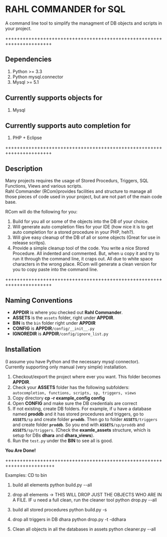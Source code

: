 RAHL COMMANDER for SQL
======================

A command line tool to simplify the managment of DB objects and scripts in your project.

++++++++++++++++++++++++++++++++++++++++++++++++++++++++++++++++++++++

## Dependencies 
1. Python >= 3.3
2. Python mysql.connector
3. Mysql >= 5.1

## Currently supports objects for
1. Mysql

## Currently supports auto completion for
1. PHP + Eclipse



++++++++++++++++++++++++++++++++++++++++++++++++++++++++++++++++++++++

## Description

Many projects requires the usage of Stored Procedurs, Triggers, SQL Functions, Views
and various scripts.  
Rahl Commander (RCom)provides facilities and structure to manage all those pieces of code
used in your project, but are not part of the main code base.  

RCom will do the following for you:  
<ol>
<li>Build for you all or some of the objects into the DB of your choice.</li>
<li>Will generate auto completion files for your IDE (how nice it is to get auto completion for a stored procedure in your PHP, heh?).</li>
<li>Will give easy cleanup of the DB of all or some objects (Great for use in release scritps).</li>
<li>Provide a simple cleanup tool of the code. You write a nice Stored Procedure. All indented and commented. But, when u copy it and try to run it through the command line, it craps out. All due to white space characters in the wrong place.  RCom will generate a clean version for you to copy paste into the command line.</li>
</ol>
 
++++++++++++++++++++++++++++++++++++++++++++++++++++++++++++++++++++++
## Naming Conventions 
<ul>
<li> <b>APPDIR</b> is where you checked out <b>Rahl Commander</b>.</li>
<li> <b>ASSETS</b> is the <code>assets</code> folder, right under <b>APPDIR</b>.</li>  
<li> <b>BIN</b> is the <code>bin</code> folder right under <b>APPDIR</b></li>
<li> <b>CONFIG</b> is <b>APPDIR</b><code>/config/__init__.py</code></li>
<li> <b>IGNOREDIR</b> is <b>APPDIR</b><code>/config/ignore_list.py</code></li>
</ul>

## Installation
(I assume you have Python and the necessary mysql connector).  
Currently supporting only manual (very simple) installation.  

<ol>
<li>Checkout/export the project where ever you want. This folder becomes <b>APPDIR</b>.</li>
<li>Check your <b>ASSETS</b> folder has the following subfolders: <code>autocompletion, functions, scripts, sp, triggers, views</code></li>
<li>Copy directory  <b>cp -r example_config config</b>
<li>Open <b>CONFIG</b> and make sure the DB credentials are correct</li>
<li>If not existing, create DB folders. For example, if u have a database named <b>proddb</b> and it has stored procedures and triggers, go to <code><b>ASSETS</b>/sp</code> and create folder <code><b>proddb</b></code>. Then go to folder <code><b>ASSETS</b>/triggers</code> and create folder <code><b>proddb</b></code>.  
So you end with <code><b>ASSETS</b>/sp/proddb</code> and <code><b>ASSETS</b>/sp/triggers</code>.  
(Check the <b>examle_assets</b> structure, which is setup for DBs <b>dhara</b> and <b>dhara_views</b>).
</li>
<li>Run the <code>test.py</code> under the <b>BIN</b> to see all is good.</li>
</ol>
<b>You Are Done!</b>

+++++++++++++++++++++++++++++++++++++++++++++++++++++++++++++++++++++++

Examples:
CD to bin

1. build all elements
   python build.py --all

2. drop all elements -> THIS WILL DROP JUST THE OBJECTS WHO ARE IN A FILE. IF u need a full clean, run the cleaner tool
   python drop.py --all

3. build all stored procedures
   python build.py -s

4. drop all triggers in DB dhara
   python drop.py -t -ddhara

5. Clean all objects in all the databases in assets
   python cleaner.py --all
   

